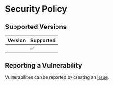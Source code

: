 # Security Policy

## Supported Versions

| Version | Supported          |
| ------- | ------------------ |
|         | :white_check_mark: |

## Reporting a Vulnerability

Vulnerabilities can be reported by creating an [Issue](https://github.com/wouterfennis/Cifra/issues).
